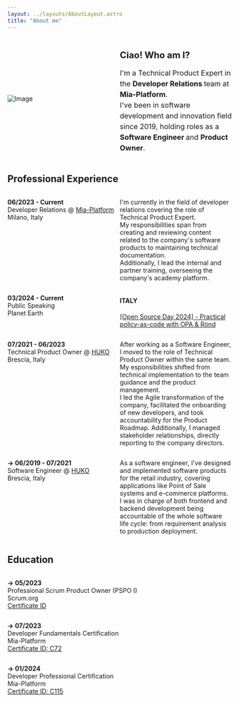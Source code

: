 ```yaml
---
layout: ../layouts/AboutLayout.astro
title: "About me"
---
```


<div class="section" style="display: flex; align-items: center; justify-content: space-between;">
    <img src="/assets/me.png" alt="Image" style="max-width: 50%; height: auto; margin-right: 20px;">
    <div class="description" style="max-width: 50%; padding-left: 1%;">
        <h2 style="font-size: 20px; margin-bottom: 10px;">Ciao! Who am I?</h2>
        <p style="font-size: 16px; line-height: 1.5;">I'm a Technical Product Expert in the <strong> Developer Relations </strong> team at <strong> Mia-Platform</strong>. <br> I've been in software development and innovation field since 2019, holding roles as a <strong> Software Engineer </strong> and <strong> Product Owner</strong>.</p>
    </div>
</div>

## Professional Experience

<div class="section" style="display: flex; justify-content: space-between;">
    <p style="width: 100%"> <strong>  06/2023 - Current  </strong><br> Developer Relations @ <a href="https://mia-platform.eu/" target="_blank">Mia-Platform</a> <br> Milano, Italy </p> 
    <div class="description" style="max-width: 50%; padding-left: 1%;">
       <p style="width: 100%;" > 
    I'm currently in the field of developer relations covering the role of Technical Product Expert. <br> 
    My responsibilities span from creating and reviewing content related to the company's software products to maintaining technical documentation. <br> Additionally, I lead the internal and partner training, overseeing the company's academy platform.
  </p>
    </div>
</div>

<div class="section" style="display: flex; justify-content: space-between;">
    <p style="width: 50%"> <strong>  03/2024 - Current  </strong><br> Public Speaking <br> Planet Earth </p>
    <div class="description" style="max-width: 50%; padding-left: 1%;">
      <h4> ITALY </h4>
        <p style="width: 100%; align-items:left;"> <a href="/posts/practical-pac-with-opa-and-rond"> [Open Source Day 2024] - Practical policy-as-code with OPA & Rönd </a>
        </p>
    </div>
</div>

<div class="section" style="display: flex; justify-content: space-between;">
    <p style="width: 100%"> <strong> 07/2021 - 06/2023  </strong><br> Technical Product Owner @ <a  href="https://huko.it/" target="_blank">HUKO</a> <br> Brescia, Italy </p>   
    <div class="description" style="max-width: 50%; padding-left: 1%;">
     <p style="width: 100%;"> 
    After working as a Software Engineer, I moved to the role of Technical Product Owner within the same team. <br> My esponsibilities shifted from technical implementation to the team guidance and the product management.  <br> I led the Agile transformation of the company, facilitated the onboarding of new developers, and took accountability for the Product Roadmap. Additionally, I managed stakeholder relationships, directly reporting to the company directors.
  </p>
    </div>
</div>

<div class="section" style="display: flex; justify-content: space-between;">
   <p style="width: 100%"> <strong> → 06/2019 - 07/2021   </strong><br> Software Engineer @ <a  href="https://huko.it/" target="_blank">HUKO</a> <br> Brescia, Italy </p>  
    <div class="description" style="max-width: 50%; padding-left: 1%;">
      <p style="width: 100%;"> 
   As a software engineer, I've designed and implemented software products for the retail industry, covering applications like Point of Sale systems and e-commerce platforms. <br> I was in charge of both frontend and backend development being accountable of the whole software life cycle: from requirement analysis to production deployment.
  </p>
    </div>
</div>

## Education

<div style="display: flex;">
  <p style="width: 100%"> <strong> → 05/2023 </strong><br> Professional Scrum Product Owner (PSPO I) <br> Scrum.org <br> <a target="_blank" href="https://www.credly.com/badges/224d95ae-d5ea-4d26-9b12-9b1bd3543ff2"> Certificate ID </a></p>  
</div>

<div style="display: flex;">
  <p style="width: 100%"> <strong> → 07/2023 </strong><br> Developer Fundamentals Certification <br> Mia-Platform <br> <a target="_blank" href="https://www.linkedin.com/company/mia-platform/mycompany/"> Certificate ID: C72 </a></p>  
</div>

<div style="display: flex;">
  <p style="width: 100%"> <strong> → 01/2024 </strong><br> Developer Professional Certification <br> Mia-Platform <br> <a target="_blank" href="https://www.linkedin.com/company/mia-platform/mycompany/"> Certificate ID: C115 </a></p>  
</div>
